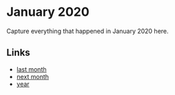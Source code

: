 # January 2020

Capture everything that happened in January 2020 here.

## Links
- [last month](calendar/months/2019-12.md)
- [next month](calendar/months/2020-02.md)
- [year](calendar/years/2020.md)
